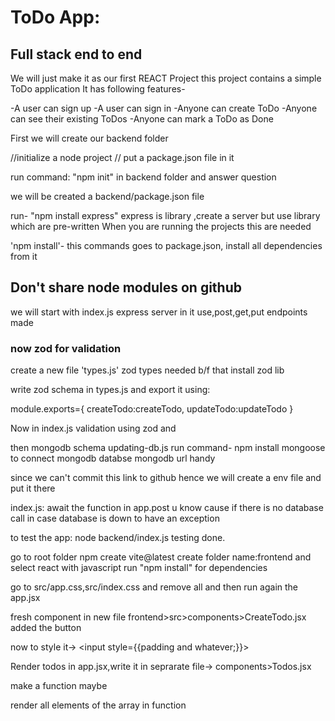 # ToDo App:
## Full stack end to end

We will just make it as our first REACT Project
this project contains a simple ToDo application
It has following features-

-A user can sign up
-A user can sign in
-Anyone can create ToDo
-Anyone can see their existing ToDos
-Anyone can mark a ToDo as Done

First we will create our backend folder

//initialize a node project
// put a package.json file in it

run command: "npm init" in backend folder and answer question

we will be created a backend/package.json file

run- "npm install express"
express is library ,create a server but use library which are pre-written
When you are running the projects this are needed

'npm install'- this commands goes to package.json, install all dependencies from it

## Don't share node modules on github

we will start with index.js
express server in it
use,post,get,put endpoints made


### now zod for validation
create a new file 'types.js'
zod types needed
b/f that install zod lib

write zod schema in types.js and export it using:

module.exports={
    createTodo:createTodo,
    updateTodo:updateTodo
}

Now in index.js
validation using zod and 

then mongodb schema updating-db.js
run command- npm install mongoose
to connect mongodb databse
mongodb url handy

since we can't commit this link to github hence we will create a env file and put it there

index.js:
await the function in app.post
u know cause if there is no database call in case database is down
to have an exception

to test the app: node backend/index.js
testing done.

go to root folder
npm create vite@latest
create folder name:frontend and select react with javascript
run "npm install" for dependencies

go to src/app.css,src/index.css and remove all and then run again the app.jsx

fresh component in new file
frontend>src>components>CreateTodo.jsx
added the button

now to style it->
<input style={{padding and whatever;}}>

Render todos in app.jsx,write it in seprarate file-> components>Todos.jsx

make a function maybe

render all elements of the array in function
